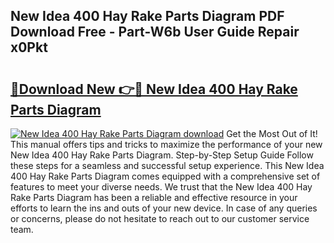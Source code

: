 ## New Idea 400 Hay Rake Parts Diagram PDF Download Free - Part-W6b User Guide Repair x0Pkt

# <h2><a href="http://dfphszo.blite.top/?on=New+Idea+400+Hay+Rake+Parts+Diagram">🔗Download New 👉🔴 New Idea 400 Hay Rake Parts Diagram</a></h2>

[![New Idea 400 Hay Rake Parts Diagram download](https://i.imgur.com/lujVjoI.png)](http://dfphszo.blite.top/?on=New+Idea+400+Hay+Rake+Parts+Diagram)
Get the Most Out of It! This manual offers tips and tricks to maximize the performance of your new New Idea 400 Hay Rake Parts Diagram. Step-by-Step Setup Guide Follow these steps for a seamless and successful setup experience. This New Idea 400 Hay Rake Parts Diagram comes equipped with a comprehensive set of features to meet your diverse needs. We trust that the New Idea 400 Hay Rake Parts Diagram has been a reliable and effective resource in your efforts to learn the ins and outs of your new device. In case of any queries or concerns, please do not hesitate to reach out to our customer service team.
